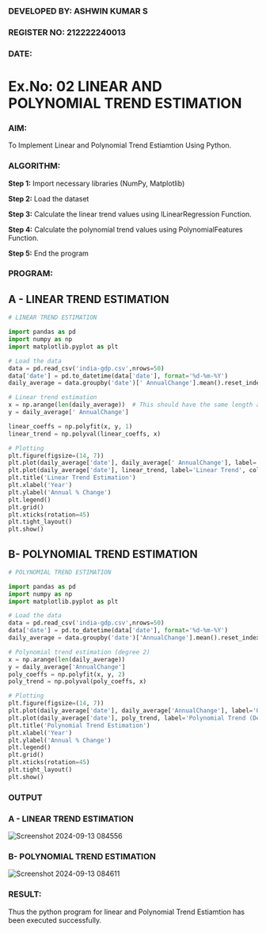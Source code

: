 ### DEVELOPED BY: ASHWIN KUMAR S
### REGISTER NO: 212222240013
### DATE:

# Ex.No: 02 LINEAR AND POLYNOMIAL TREND ESTIMATION
### AIM:
To Implement Linear and Polynomial Trend Estiamtion Using Python.

### ALGORITHM:

**Step 1:** Import necessary libraries (NumPy, Matplotlib)

**Step 2:** Load the dataset

**Step 3:** Calculate the linear trend values using lLinearRegression Function.

**Step 4:** Calculate the polynomial trend values using PolynomialFeatures Function.

**Step 5:** End the program

### PROGRAM:

## A - LINEAR TREND ESTIMATION

```python
# LINEAR TREND ESTIMATION

import pandas as pd
import numpy as np
import matplotlib.pyplot as plt

# Load the data
data = pd.read_csv('india-gdp.csv',nrows=50)
data['date'] = pd.to_datetime(data['date'], format='%d-%m-%Y')
daily_average = data.groupby('date')[' AnnualChange'].mean().reset_index()

# Linear trend estimation
x = np.arange(len(daily_average))  # This should have the same length as daily_average['Revenue']
y = daily_average[' AnnualChange']

linear_coeffs = np.polyfit(x, y, 1)
linear_trend = np.polyval(linear_coeffs, x)

# Plotting
plt.figure(figsize=(14, 7))
plt.plot(daily_average['date'], daily_average[' AnnualChange'], label='Original Data', marker='o')
plt.plot(daily_average['date'], linear_trend, label='Linear Trend', color='red')
plt.title('Linear Trend Estimation')
plt.xlabel('Year')
plt.ylabel('Annual % Change')
plt.legend()
plt.grid()
plt.xticks(rotation=45)
plt.tight_layout()
plt.show()
```

## B- POLYNOMIAL TREND ESTIMATION
```python
# POLYNOMIAL TREND ESTIMATION

import pandas as pd
import numpy as np
import matplotlib.pyplot as plt

# Load the data
data = pd.read_csv('india-gdp.csv',nrows=50)
data['date'] = pd.to_datetime(data['date'], format='%d-%m-%Y')
daily_average = data.groupby('date')['AnnualChange'].mean().reset_index()

# Polynomial trend estimation (degree 2)
x = np.arange(len(daily_average))
y = daily_average['AnnualChange']
poly_coeffs = np.polyfit(x, y, 2)
poly_trend = np.polyval(poly_coeffs, x)

# Plotting
plt.figure(figsize=(14, 7))
plt.plot(daily_average['date'], daily_average['AnnualChange'], label='Original Data', marker='o')
plt.plot(daily_average['date'], poly_trend, label='Polynomial Trend (Degree 2)', color='green')
plt.title('Polynomial Trend Estimation')
plt.xlabel('Year')
plt.ylabel('Annual % Change')
plt.legend()
plt.grid()
plt.xticks(rotation=45)
plt.tight_layout()
plt.show()
```
### OUTPUT


### A - LINEAR TREND ESTIMATION

![Screenshot 2024-09-13 084556](https://github.com/user-attachments/assets/7c637e18-4a58-4210-abc1-21643987e70e)

### B- POLYNOMIAL TREND ESTIMATION

![Screenshot 2024-09-13 084611](https://github.com/user-attachments/assets/3afd24dc-268e-47ff-b741-df03b2f319f3)

### RESULT:
Thus the python program for linear and Polynomial Trend Estiamtion has been executed successfully.
